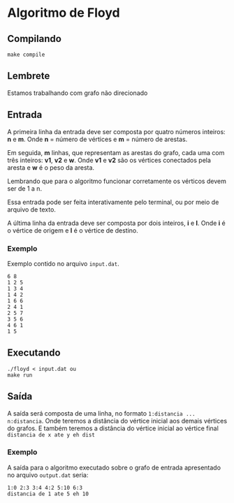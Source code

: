 # Algoritmo de Floyd

## Compilando
```
make compile
```

## Lembrete
Estamos trabalhando com grafo não direcionado

## Entrada

A primeira linha da entrada deve ser composta por quatro números inteiros: **n** e **m**. Onde **n** = número de vértices e **m** = número de arestas.

Em seguida, **m** linhas, que representam as arestas do grafo, cada uma com três inteiros: **v1**, **v2** e **w**. Onde **v1** e **v2** são os vértices conectados pela aresta e **w** é o peso da aresta.

Lembrando que para o algoritmo funcionar corretamente os vérticos devem ser de 1 a n.

Essa entrada pode ser feita interativamente pelo terminal, ou por meio de arquivo de texto.

A última linha da entrada deve ser composta por dois inteiros, **i** e **l**. Onde **i** é o vértice de origem e **l** é o vértice de destino.

### Exemplo

Exemplo contido no arquivo `input.dat`.

```
6 8
1 2 5
1 3 4
1 4 2
1 6 6
2 4 1
2 5 7
3 5 6
4 6 1
1 5
```

## Executando

```
./floyd < input.dat ou
make run
```

## Saída

A saída será composta de uma linha, no formato `1:distancia ... n:distancia`. Onde teremos a distância do vértice inicial aos demais vértices do grafos.
E também teremos a distância do vértice inicial ao vértice final `distancia de x ate y eh dist`

### Exemplo

A saída para o algoritmo executado sobre o grafo de entrada apresentado no arquivo `output.dat` seria:

```
1:0 2:3 3:4 4:2 5:10 6:3 
distancia de 1 ate 5 eh 10
```

